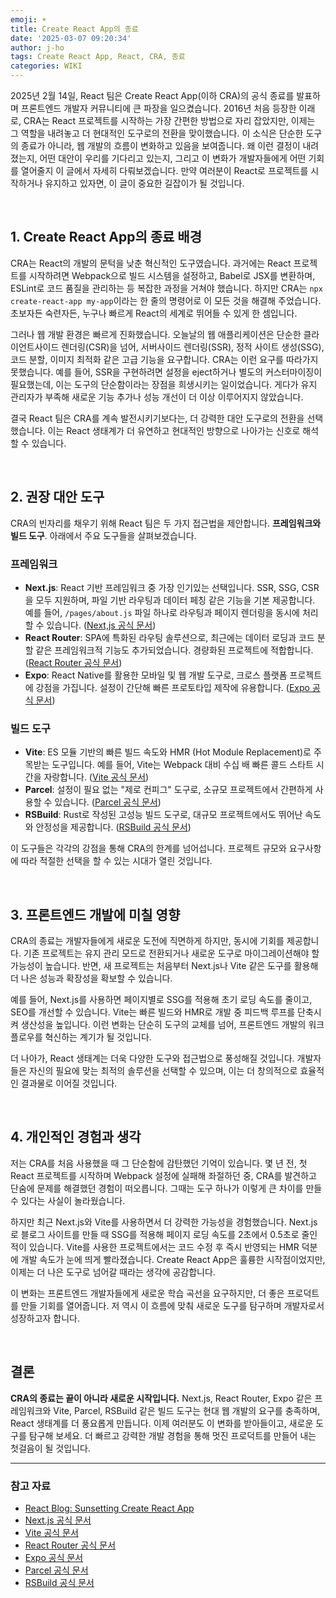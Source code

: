 ```yaml
---
emoji: ☀️
title: Create React App의 종료
date: '2025-03-07 09:20:34'
author: j-ho
tags: Create React App, React, CRA, 종료
categories: WIKI
---
```


2025년 2월 14일, React 팀은 Create React App(이하 CRA)의 공식 종료를 발표하며 프론트엔드 개발자 커뮤니티에 큰 파장을 일으켰습니다.
2016년 처음 등장한 이래로, CRA는 React 프로젝트를 시작하는 가장 간편한 방법으로 자리 잡았지만, 이제는 그 역할을 내려놓고 더 현대적인 도구로의 전환을 맞이했습니다.
이 소식은 단순한 도구의 종료가 아니라, 웹 개발의 흐름이 변화하고 있음을 보여줍니다. 왜 이런 결정이 내려졌는지, 어떤 대안이 우리를 기다리고 있는지, 그리고 이 변화가 개발자들에게 어떤 기회를 열어줄지 이 글에서 자세히 다뤄보겠습니다.
만약 여러분이 React로 프로젝트를 시작하거나 유지하고 있자면, 이 글이 중요한 길잡이가 될 것입니다.

<br />

## 1. Create React App의 종료 배경

CRA는 React의 개발의 문턱을 낮춘 혁신적인 도구였습니다. 과거에는 React 프로젝트를 시작하려면 Webpack으로 빌드 시스템을 설정하고, Babel로 JSX를 변환하며, ESLint로 코드 품질을 관리하는 등 복잡한 과정을 거쳐야 했습니다.
하지만 CRA는 `npx create-react-app my-app`이라는 한 줄의 명령어로 이 모든 것을 해결해 주었습니다. 초보자든 숙련자든, 누구나 빠르게 React의 세계로 뛰어들 수 있게 한 셈입니다.

그러나 웹 개발 환경은 빠르게 진화했습니다. 오늘날의 웹 애플리케이션은 단순한 클라이언트사이드 렌더링(CSR)을 넘어, 서버사이드 렌더링(SSR), 정적 사이트 생성(SSG), 코드 분할, 이미지 최적화 같은 고급 기능을 요구합니다.
CRA는 이런 요구를 따라가지 못했습니다. 예를 들어, SSR을 구현하려면 설정을 eject하거나 별도의 커스터마이징이 필요했는데, 이는 도구의 단순함이라는 장점을 희생시키는 일이었습니다. 게다가 유지 관리자가 부족해 새로운 기능 추가나 성능 개선이 더 이상 이루어지지 않았습니다.

결국 React 팀은 CRA를 계속 발전시키기보다는, 더 강력한 대안 도구로의 전환을 선택했습니다. 이는 React 생태계가 더 유연하고 현대적인 방향으로 나아가는 신호로 해석할 수 있습니다.

<br />

## 2. 권장 대안 도구

CRA의 빈자리를 채우기 위해 React 팀은 두 가지 접근법을 제안합니다. **프레임워크와 빌드 도구**. 아래에서 주요 도구들을 살펴보겠습니다.

### 프레임워크

- **Next.js**: React 기반 프레임워크 중 가장 인기있는 선택입니다. SSR, SSG, CSR을 모두 지원하며, 파일 기반 라우팅과 데이터 페칭 같은 기능을 기본 제공합니다. 예를 들어, `/pages/about.js` 파일 하나로 라우팅과 페이지 렌더링을 동시에 처리할 수 있습니다. ([Next,js 공식 문서](https://nextjs.org/docs))
- **React Router**: SPA에 특화된 라우팅 솔루션으로, 최근에는 데이터 로딩과 코드 분할 같은 프레임워크적 기능도 추가되었습니다. 경량화된 프로젝트에 적합합니다. ([React Router 공식 문서](https://reactrouter.com/home))
- **Expo**: React Native를 활용한 모바일 및 웹 개발 도구로, 크로스 플랫폼 프로젝트에 강점을 가집니다. 설정이 간단해 빠른 프로토타입 제작에 유용합니다. ([Expo 공식 문서](https://docs.expo.dev/))

### 빌드 도구

- **Vite**: ES 모듈 기반의 빠른 빌드 속도와 HMR (Hot Module Replacement)로 주목받는 도구입니다. 예를 들어, Vite는 Webpack 대비 수십 배 빠른 콜드 스타트 시간을 자랑합니다. ([Vite 공식 문서](https://vite.dev/))
- **Parcel**: 설정이 필요 없는 "제로 컨피그" 도구로, 소규모 프로젝트에서 간편하게 사용할 수 있습니다. ([Parcel 공식 문서](https://parceljs.org/))
- **RSBuild**: Rust로 작성된 고성능 빌드 도구로, 대규모 프로젝트에서도 뛰어난 속도와 안정성을 제공합니다. ([RSBuild 공식 문서](https://rsbuild.dev/))

이 도구들은 각각의 강점을 통해 CRA의 한계를 넘어섭니다. 프로젝트 규모와 요구사항에 따라 적절한 선택을 할 수 있는 시대가 열린 것입니다.

<br />

## 3. 프론트엔드 개발에 미칠 영향

CRA의 종료는 개발자들에게 새로운 도전에 직면하게 하지만, 동시에 기회를 제공합니다. 기존 프로젝트는 유지 관리 모드로 전환되거나 새로운 도구로 마이그레이션해야 할 가능성이 높습니다.
반면, 새 프로젝트는 처음부터 Next.js나 Vite 같은 도구를 활용해 더 나은 성능과 확장성을 확보할 수 있습니다.

예를 들어, Next.js를 사용하면 페이지별로 SSG를 적용해 초기 로딩 속도를 줄이고, SEO를 개선할 수 있습니다. Vite는 빠른 빌드와 HMR로 개발 중 피드백 루프를 단축시켜 생산성을 높입니다.
이런 변화는 단순히 도구의 교체를 넘어, 프론트엔드 개발의 워크플로우를 혁신하는 계기가 될 것입니다.

더 나아가, React 생태계는 더욱 다양한 도구와 접근법으로 풍성해질 것입니다. 개발자들은 자신의 필요에 맞는 최적의 솔루션을 선택할 수 있으며, 이는 더 창의적으로 효율적인 결과물로 이어질 것입니다.

<br />

## 4. 개인적인 경험과 생각

저는 CRA를 처음 사용했을 때 그 단순함에 감탄했던 기억이 있습니다.
몇 년 전, 첫 React 프로젝트를 시작하며 Webpack 설정에 실패해 좌절하던 중, CRA를 발견하고 단숨에 문제를 해결했던 경험이 떠오릅니다. 그때는 도구 하나가 이렇게 큰 차이를 만들 수 있다는 사실이 놀라웠습니다.

하지만 최근 Next.js와 Vite를 사용하면서 더 강력한 가능성을 경험했습니다.
Next.js로 블로그 사이트를 만들 때 SSG를 적용해 페이지 로딩 속도를 2초에서 0.5초로 줄인 적이 있습니다.
Vite를 사용한 프로젝트에서는 코드 수정 후 즉시 반영되는 HMR 덕분에 개발 속도가 눈에 띄게 빨라졌습니다.
Create React App은 훌륭한 시작점이었지만, 이제는 더 나은 도구로 넘어갈 때라는 생각에 공감합니다.

이 변화는 프론트엔드 개발자들에게 새로운 학습 곡선을 요구하지만, 더 좋은 프로덕트를 만들 기회를 열어줍니다. 저 역시 이 흐름에 맞춰 새로운 도구를 탐구하며 개발자로서 성장하고자 합니다.

<br />

## 결론

**CRA의 종료는 끝이 아니라 새로운 시작입니다.** Next.js, React Router, Expo 같은 프레임워크와 Vite, Parcel, RSBuild 같은 빌드 도구는 현대 웹 개발의 요구를 충족하며, React 생태계를 더 풍요롭게 만듭니다.
이제 여러분도 이 변화를 받아들이고, 새로운 도구를 탐구해 보세요. 더 빠르고 강력한 개발 경험을 통해 멋진 프로덕트를 만들어 내는 첫걸음이 될 것입니다.

---

### 참고 자료

- [React Blog: Sunsetting Create React App](https://react.dev/blog/2025/02/14/sunsetting-create-react-app)
- [Next.js 공식 문서](https://nextjs.org/docs)
- [Vite 공식 문서](https://vite.dev/)
- [React Router 공식 문서](https://reactrouter.com/home)
- [Expo 공식 문서](https://docs.expo.dev/)
- [Parcel 공식 문서](https://parceljs.org/)
- [RSBuild 공식 문서](https://rsbuild.dev/)

```toc

```
